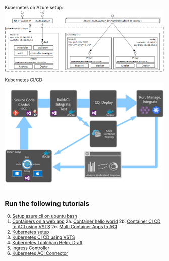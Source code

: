 
Kubernetes on Azure setup:
![](/img/kubernetes.png)

Kubernetes CI/CD:
![](/img/kubernetes_on_azure.png)

## Run the following tutorials
0. [Setup azure cli on ubuntu bash](BashCliSetup.md)
1. [Containers on a web app](WebApp.md)
2a. [Container hello world](ContainerHelloWorld.md)
2b. [Container CI CD to ACI using VSTS](ContainerCICDACI.md)
2c. [Multi Container Apps to ACI](MultiContainerACI.md)
3. [Kubernetes setup](KubernetesSetup.md)
4. [Kubernetes CI CD using VSTS](KubernetesCICD.md)
5. [Kubernetes Toolchain Helm, Draft](KubernetesToolchain.md)
6. [Ingress Controller](KubernetesIngress.md)
7. [Kubernetes ACI Connector](KubeACIConnector.md)
